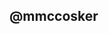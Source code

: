   @mmccosker
-  

<!---
mmccosker/mmccosker is a ✨ special ✨ repository because its `README.md` (this file) appears on your GitHub profile.
You can click the Preview link to take a look at your changes.
This is RabbitMQ with Streamsm Project on Springio Cloud

--->
